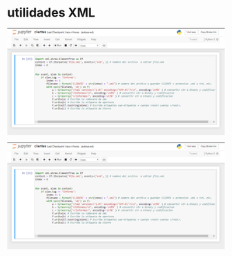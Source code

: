 # utilidades XML
<p align="center">
  <img src="https://github.com/codecsrayo/XML/blob/master/xml1.PNG">
</p>

<p align="center">
  <img src="https://github.com/codecsrayo/XML/blob/master/xml1.PNG">
</p>
